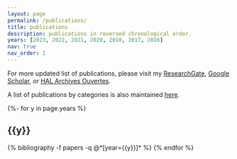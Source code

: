 ```yaml
---
layout: page
permalink: /publications/
title: publications
description: publications in reversed chronological order.
years: [2023, 2022, 2021, 2020, 2018, 2017, 2016]
nav: true
nav_order: 1
---
```

<!-- _pages/publications.md -->
<div class="publications">
  

For more updated list of publications, please visit my <a href="https://www.researchgate.net/profile/Quang_Trung_Luu">ResearchGate</a>, <a href="https://scholar.google.fr/citations?user=GqQcLAIAAAAJ&hl=fr">Google Scholar</a>, or <a href="https://cv.archives-ouvertes.fr/quang-trung-luu">HAL Archives Ouvertes</a>.
  
A list of publications by categories is also maintained <a href="https://luuquangtrung.github.io/publications-by-categories/">here</a>.

{%- for y in page.years %}
  <h2 class="year">{{y}}</h2>
  {% bibliography -f papers -q @*[year={{y}}]* %}
{% endfor %}

</div>
